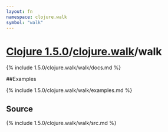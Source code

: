 ```yaml
---
layout: fn
namespace: clojure.walk
symbol: "walk"
---
```


# [Clojure 1.5.0](../../)/[clojure.walk](../)/walk

{% include 1.5.0/clojure.walk/walk/docs.md %}

##Examples

{% include 1.5.0/clojure.walk/walk/examples.md %}
## Source
{% include 1.5.0/clojure.walk/walk/src.md %}

